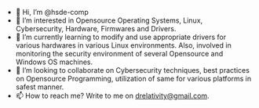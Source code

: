 - 👋 Hi, I’m @hsde-comp
- 👀 I’m interested in Opensource Operating Systems, Linux, Cybersecurity, Hardware, Firmwares and Drivers. 
- 🌱 I’m currently learning to modify and use appropriate drivers for various hardwares in various Linux environments. Also, involved in monitoring the security environment of several Opensource and Windows OS machines.
- 💞️ I’m looking to collaborate on Cybersecurity techniques, best practices on Opensource Programming, utilization of same for various platforms in safest manner.
- 📫 How to reach me? Write to me on drelativity@gmail.com.

<!---
hsde-comp/hsde-comp is a ✨ special ✨ repository because its `README.md` (this file) appears on your GitHub profile.
You can click the Preview link to take a look at your changes.
--->
